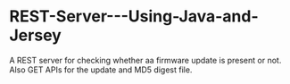 # REST-Server---Using-Java-and-Jersey

A REST server for checking whether aa firmware update is present or not. Also GET APIs for the update and MD5 digest file.
